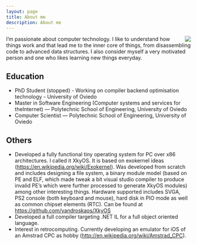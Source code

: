 ```yaml
---
layout: page
title: About me
description: About me
---
```


<img src="https://www.gravatar.com/avatar/2cf0890a614f42b1148a42ba03166303" align="right"/>

I’m passionate about computer technology. I like to understand how things work and
that lead me to the inner core of things, from disassembling code to advanced data
structures. I also consider myself a very motivated person and one who likes learning
new things everyday.

## Education

* PhD Student (stopped) - Working on compiler backend optimisation technology - University of Oviedo
* Master in Software Engineering (Computer systems and services for theInternet) — Polytechnic School of Engineering, University of Oviedo
* Computer Scientist — Polytechnic School of Engineering, University of Oviedo

## Others
* Developed a fully functional tiny operating system for PC over x86 architectures. I called it XkyOS. It is based on exokernel ideas (https://en.wikipedia.org/wiki/Exokernel). Was developed from scratch and includes designing a file system, a binary module model (based on PE and ELF, which made tweak a bit visual studio compiler to produce invalid PE’s which were further processed to generate XkyOS modules) among other interesting things. Hardware supported includes SVGA, PS2 console (both keyboard and mouse), hard disk in PIO mode as well as common chipset elements (RTC). Can be found at https://github.com/yandroskaos/XkyOS
* Developed a full compiler targeting .NET IL for a full object oriented language.
* Interest in retrocomputing. Currently developing an emulator for iOS of an Amstrad CPC as hobby (http://en.wikipedia.org/wiki/Amstrad_CPC).

